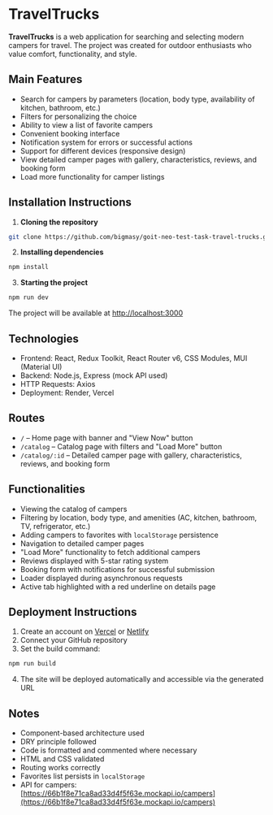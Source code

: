 # TravelTrucks

**TravelTrucks** is a web application for searching and selecting modern campers for travel. The project was created for outdoor enthusiasts who value comfort, functionality, and style.

## Main Features

- Search for campers by parameters (location, body type, availability of kitchen, bathroom, etc.)
- Filters for personalizing the choice
- Ability to view a list of favorite campers
- Convenient booking interface
- Notification system for errors or successful actions
- Support for different devices (responsive design)
- View detailed camper pages with gallery, characteristics, reviews, and booking form
- Load more functionality for camper listings

## Installation Instructions

1. **Cloning the repository**

```bash
git clone https://github.com/bigmasy/goit-neo-test-task-travel-trucks.git
```

2. **Installing dependencies**

```bash
npm install
```

3. **Starting the project**

```bash
npm run dev
```

The project will be available at [http://localhost:3000](http://localhost:3000)

## Technologies

- Frontend: React, Redux Toolkit, React Router v6, CSS Modules, MUI (Material UI)
- Backend: Node.js, Express (mock API used)
- HTTP Requests: Axios
- Deployment: Render, Vercel

## Routes

- `/` – Home page with banner and "View Now" button
- `/catalog` – Catalog page with filters and "Load More" button
- `/catalog/:id` – Detailed camper page with gallery, characteristics, reviews, and booking form

## Functionalities

- Viewing the catalog of campers
- Filtering by location, body type, and amenities (AC, kitchen, bathroom, TV, refrigerator, etc.)
- Adding campers to favorites with `localStorage` persistence
- Navigation to detailed camper pages
- "Load More" functionality to fetch additional campers
- Reviews displayed with 5-star rating system
- Booking form with notifications for successful submission
- Loader displayed during asynchronous requests
- Active tab highlighted with a red underline on details page

## Deployment Instructions

1. Create an account on [Vercel](https://vercel.com/) or [Netlify](https://www.netlify.com/)
2. Connect your GitHub repository
3. Set the build command:

```bash
npm run build
```

4. The site will be deployed automatically and accessible via the generated URL

## Notes

- Component-based architecture used
- DRY principle followed
- Code is formatted and commented where necessary
- HTML and CSS validated
- Routing works correctly
- Favorites list persists in `localStorage`
- API for campers: [https://66b1f8e71ca8ad33d4f5f63e.mockapi.io/campers](https://66b1f8e71ca8ad33d4f5f63e.mockapi.io/campers)
